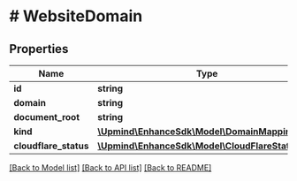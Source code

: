 # # WebsiteDomain

## Properties

Name | Type | Description | Notes
------------ | ------------- | ------------- | -------------
**id** | **string** |  |
**domain** | **string** |  |
**document_root** | **string** |  |
**kind** | [**\Upmind\EnhanceSdk\Model\DomainMappingKind**](DomainMappingKind.md) |  |
**cloudflare_status** | [**\Upmind\EnhanceSdk\Model\CloudFlareStatus**](CloudFlareStatus.md) |  |

[[Back to Model list]](../../README.md#models) [[Back to API list]](../../README.md#endpoints) [[Back to README]](../../README.md)
